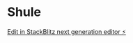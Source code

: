 # Shule

[Edit in StackBlitz next generation editor ⚡️](https://stackblitz.com/~/github.com/JumaRomano/Shule)